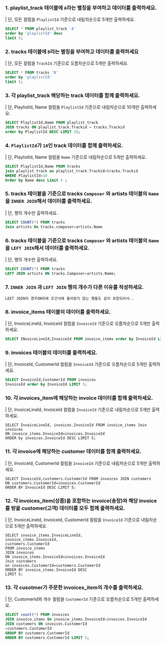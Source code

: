 ### 1. playlist_track 테이블에 `A`라는 별칭을 부여하고 데이터를 출력하세요.
| 단, 모든 컬럼을 `PlaylistId` 기준으로 내림차순으로 5개만 출력하세요.
```sql
SELECT * FROM playlist_track 'A'
order by 'playlistId' desc
limit 5;
```

### 2. tracks 테이블에 `B`라는 별칭을 부여하고 데이터를 출력하세요
| 단, 모든 컬럼을 `TrackId` 기준으로 오름차순으로 5개만 출력하세요.
```sql
SELECT * FROM tracks 'B'
order by 'playlistId'
limit 5;
``` 
 
### 3. 각 playlist_track 해당하는 track 데이터를 함께 출력하세요.
| 단, PlaylistId, Name 컬럼을 `PlaylistId` 기준으로 내림차순으로 10개만 출력하세요. 
```sql
SELECT PlaylistId,Name FROM playlist_track
JOIN tracks ON playlist_track.Trackid = tracks.Trackid
order by PlaylistId DESC LIMIT 10;
```  

### 4. `PlaylistId`가 `10`인 track 데이터를 함께 출력하세요. 
| 단, PlaylistId, Name 컬럼을 `Name` 기준으로 내림차순으로 5개만 출력하세요.
```sql
SELECT PlaylistId,Name FROM tracks
join playlist_track on playlist_track.Trackid=tracks.Trackid
WHERE PlaylistId=10
Order by Name desc Limit 5 ;
``` 

### 5. tracks 테이블을 기준으로 tracks `Composer` 와 artists 테이블의 `Name`을 `INNER JOIN`해서 데이터를 출력하세요.
| 단, 행의 개수만 출력하세요.
```sql
SELECT COUNT(*) FROM tracks
Join artists On tracks.composer=artists.Name
```

### 6. tracks 테이블을 기준으로 tracks `Composer` 와 artists 테이블의 `Name`을 `LEFT JOIN`해서 데이터를 출력하세요.
| 단, 행의 개수만 출력하세요.
```sql
SELECT COUNT(*) FROM tracks
LEFT JOIN artists ON tracks.Composer=artists.Name;
```

### 7. `INNER JOIN` 과 `LEFT JOIN` 행의 개수가 다른 이유를 작성하세요.
```plain
LEET JOIN의 경우ON뒤에 조건식에 들어맞지 않는 행들도 같이 포함되어서..
```

### 8. invoice_items 테이블의 데이터를 출력하세요.
| 단, InvoiceLineId, InvoiceId 컬럼을 `InvoiceId` 기준으로 오름차순으로 5개만 출력하세요.
```sql
SELECT INvoiceLineId,InvoiceId FROM invoice_items order by InvoiceId LIMIT 5;

``` 

### 9. invoices 테이블의 데이터를 출력하세요.
| 단, InvoiceId, CustomerId 컬럼을 `InvoiceId` 기준으로 오름차순으로 5개만 출력하세요.
```sql
SELECT InvoiceId,CustomerId FROM invoices
InvoiceId order by InvoiceId LIMIT 5;
``` 

### 10. 각 invoices_item에 해당하는 invoice 데이터를 함께 출력하세요.
| 단, InvoiceLineId, InvoiceId 컬럼을 `InvoiceId` 기준으로 내림차순으로 5개만 출력하세요.
```
SELECT InvoiceLineId, invoices.InvoiceId FROM invoice_items Join invoices 
ON invoice_items.InvoiceId=invoices.InvoiceId
ORDER by invoices.InvoiceId DESC LIMIT 5;
``` 


### 11. 각 invoice에 해당하는 customer 데이터를 함께 출력하세요.
| 단, InvoiceId, CustomerId 컬럼을 `InvoiceId` 기준으로 내림차순으로 5개만 출력하세요.
```
SELECT InvoiceId,customers.CustomerId FROM invoices JOIN customers
ON customers.CustomerId=invoices.CustomerId
ORDER BY InvoiceId DESC LIMIT 5;

``` 

### 12. 각 invoices_item(상품)을 포함하는 invoice(송장)와 해당 invoice를 받을 customer(고객) 데이터를 모두 함께 출력하세요.
| 단, InvoiceLineId, InvoiceId, CustomerId 컬럼을 `InvoiceId` 기준으로 내림차순으로 5개만 출력하세요.
```
SELECT invoice_items.InvoiceLineId,
invoice_items.InvoiceId,
customers.CustomerId
FROM invoice_items
JOIN invoices
ON invoice_items.InvoiceId=invoices.InvoiceId
Join customers
on invoices.CustomerId=customers.CustomerId
ORDER BY invoice_items.InvoiceId DESC
LIMIT 5;
```

### 13. 각 cusotmer가 주문한 invoices_item의 개수를 출력하세요.
| 단, CustomerId와 개수 컬럼을 `CustomerId` 기준으로 오름차순으로 5개만 출력하세요.
```sql
SELECT count(*) FROM invoices
JOIN invoice_items On invoice_items.InvoiceId=invoices.InvoiceId
JOIN customers ON invoices.CustomerId
=customers.CustomerId
GROUP BY customers.CustomerId
ORDER BY customers.CustomerId LIMIT 5;
```


